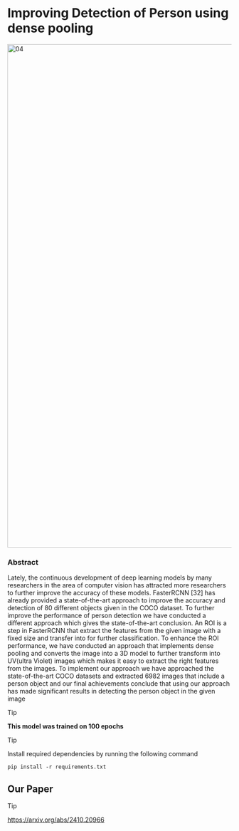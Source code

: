 # Improving Detection of Person using dense pooling

<img width="1131" alt="04" src="https://github.com/NoumanAhmad448/Improving_Detection_of_Person_using_dense_pooling/assets/31096570/ca95239b-4bfd-4273-a88e-796b3e7c3b48">


### Abstract 
Lately, the continuous development of deep learning models by many researchers in the area of computer vision has attracted more researchers to further improve the accuracy of these models. FasterRCNN [32] has already provided a state-of-the-art approach to improve the accuracy and detection of 80 different objects given in the COCO dataset. To further improve the performance of person detection we have conducted a different approach which gives the state-of-the-art conclusion. An ROI is a step in FasterRCNN that extract the features from the given image with a fixed size and transfer into for further classification. To enhance the ROI performance, we have conducted an approach that implements dense pooling and converts the image into a 3D model to further transform into UV(ultra Violet) images which makes it easy to extract the right features from the images. To implement our approach we have approached the state-of-the-art COCO datasets and extracted 6982 images that include a person object and our final achievements conclude that using our approach has made significant results in detecting the person object in the given image

> [!TIP]
> **This model was trained on 100 epochs**

> [!TIP]
> Install required dependencies by running the following command

```
pip install -r requirements.txt
```

## Our Paper
> [!TIP]
> https://arxiv.org/abs/2410.20966 
